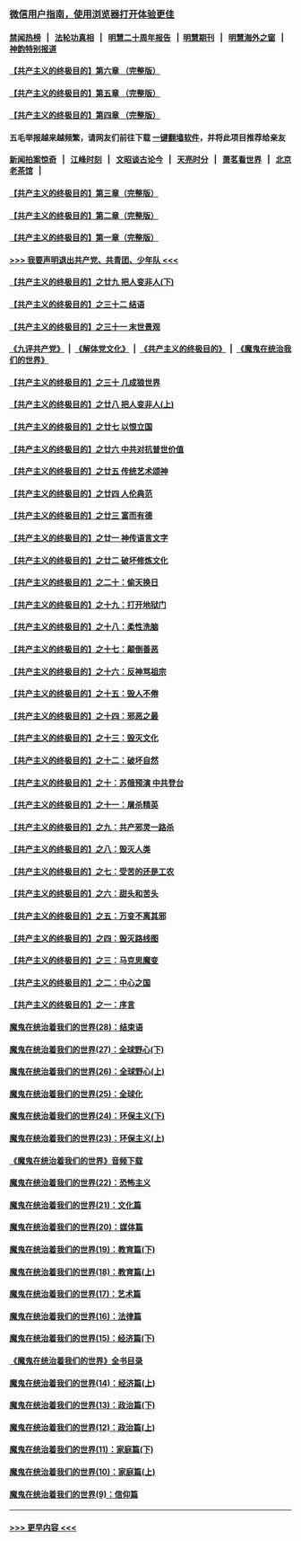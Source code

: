 ### [微信用户指南，使用浏览器打开体验更佳](https://github.com/gfw-breaker/banned-news1/blob/master/indexes/wechat-guide.md?t=0)
#### [禁闻热榜](热点新闻.md?t=0)  &nbsp;&nbsp;|&nbsp;&nbsp; [法轮功真相](https://github.com/gfw-breaker/truth/blob/master/README.md?t=0) &nbsp;&nbsp;|&nbsp;&nbsp; [明慧二十周年报告](https://github.com/gfw-breaker/mh-reports/blob/master/README.md?t=0) &nbsp;&nbsp;|&nbsp;&nbsp;[明慧期刊](https://github.com/gfw-breaker/mh-qikan) &nbsp;&nbsp;|&nbsp;&nbsp; [明慧海外之窗](https://github.com/gfw-breaker/mh-news/blob/master/README.md?t=0) &nbsp;&nbsp;|&nbsp;&nbsp; [神韵特别报道](https://github.com/gfw-breaker/mh-news/blob/master/shenyun.md?t=0)
#### [【共产主义的终极目的】第六章 （完整版）](../pages/nsc422/n11428913.md?t=02120733) 
#### [【共产主义的终极目的】第五章 （完整版）](../pages/nsc422/n11428912.md?t=02120733) 
#### [【共产主义的终极目的】第四章 （完整版）](../pages/nsc422/n11428907.md?t=02120733) 
#### 五毛举报越来越频繁，请网友们前往下载 [一键翻墙软件](https://github.com/gfw-breaker/ssr-accounts)，并将此项目推荐给亲友
#### [新闻拍案惊奇](https://github.com/gfw-breaker/banned-news1/blob/master/pages/link4.md) &nbsp;&nbsp;|&nbsp;&nbsp; [江峰时刻](https://github.com/gfw-breaker/banned-news1/blob/master/pages/link4.md) &nbsp;&nbsp;|&nbsp;&nbsp; [文昭谈古论今](https://github.com/gfw-breaker/banned-news1/blob/master/pages/link4.md) &nbsp;&nbsp;|&nbsp;&nbsp; [天亮时分](https://github.com/gfw-breaker/banned-news1/blob/master/pages/link4.md) &nbsp;&nbsp;|&nbsp;&nbsp; [萧茗看世界](https://github.com/gfw-breaker/banned-news1/blob/master/pages/link4.md) &nbsp;&nbsp;|&nbsp;&nbsp; [北京老茶馆](https://github.com/gfw-breaker/banned-news1/blob/master/pages/link4.md) &nbsp;&nbsp;|&nbsp;&nbsp; 
#### [【共产主义的终极目的】第三章（完整版）](../pages/nsc422/n11428848.md?t=02120733) 
#### [【共产主义的终极目的】第二章（完整版）](../pages/nsc422/n11428831.md?t=02120733) 
#### [【共产主义的终极目的】第一章（完整版）](../pages/nsc422/n11417651.md?t=02120733) 
#### [>>> 我要声明退出共产党、共青团、少年队 <<<](https://github.com/begood0513/goodnews/blob/master/quit/letter.md) 
#### [【共产主义的终极目的】之廿九 把人变非人(下)](../pages/nsc422/n11344140.md?t=02120733) 
#### [【共产主义的终极目的】之三十二 结语](../pages/nsc422/n11360535.md?t=02120733) 
#### [【共产主义的终极目的】之三十一 末世景观](../pages/nsc422/n11351129.md?t=02120733) 
#### [《九评共产党》](https://github.com/begood0513/9ping.md/blob/master/README.md) &nbsp;|&nbsp; [《解体党文化》](../../../../jtdwh.md/blob/master/README.md)  &nbsp;|&nbsp; [《共产主义的终极目的》](../../../../gczydzjmd.md/blob/master/README.md) &nbsp;|&nbsp; [《魔鬼在统治我们的世界》](../../../../mgztzwmdsj.md/blob/master/README.md) 
#### [【共产主义的终极目的】之三十 几成狼世界](../pages/nsc422/n11348280.md?t=02120733) 
#### [【共产主义的终极目的】之廿八 把人变非人(上)](../pages/nsc422/n11340492.md?t=02120733) 
#### [【共产主义的终极目的】之廿七 以恨立国](../pages/nsc422/n11336944.md?t=02120733) 
#### [【共产主义的终极目的】之廿六 中共对抗普世价值](../pages/nsc422/n11324785.md?t=02120733) 
#### [【共产主义的终极目的】之廿五 传统艺术颂神](../pages/nsc422/n11296396.md?t=02120733) 
#### [【共产主义的终极目的】之廿四 人伦典范](../pages/nsc422/n11296397.md?t=02120733) 
#### [【共产主义的终极目的】之廿三 富而有德](../pages/nsc422/n11283598.md?t=02120733) 
#### [【共产主义的终极目的】之廿一 神传语言文字](../pages/nsc422/n11263265.md?t=02120733) 
#### [【共产主义的终极目的】之廿二 破坏修炼文化](../pages/nsc422/n11245728.md?t=02120733) 
#### [【共产主义的终极目的】之二十：偷天换日](../pages/nsc422/n11238846.md?t=02120733) 
#### [【共产主义的终极目的】之十九：打开地狱门](../pages/nsc422/n11206376.md?t=02120733) 
#### [【共产主义的终极目的】之十八：柔性洗脑](../pages/nsc422/n11199994.md?t=02120733) 
#### [【共产主义的终极目的】之十七：颠倒善恶](../pages/nsc422/n11179782.md?t=02120733) 
#### [【共产主义的终极目的】之十六：反神骂祖宗](../pages/nsc422/n11166798.md?t=02120733) 
#### [【共产主义的终极目的】之十五：毁人不倦](../pages/nsc422/n11166792.md?t=02120733) 
#### [【共产主义的终极目的】之十四：邪恶之最](../pages/nsc422/n11150249.md?t=02120733) 
#### [【共产主义的终极目的】之十三：毁灭文化](../pages/nsc422/n11135227.md?t=02120733) 
#### [【共产主义的终极目的】之十二：破坏自然](../pages/nsc422/n11135214.md?t=02120733) 
#### [【共产主义的终极目的】之十：苏俄预演 中共登台](../pages/nsc422/n11118424.md?t=02120733) 
#### [【共产主义的终极目的】之十一：屠杀精英](../pages/nsc422/n11118442.md?t=02120733) 
#### [【共产主义的终极目的】之九：共产邪灵一路杀](../pages/nsc422/n11114139.md?t=02120733) 
#### [【共产主义的终极目的】之八：毁灭人类](../pages/nsc422/n11108503.md?t=02120733) 
#### [【共产主义的终极目的】之七：受苦的还是工农](../pages/nsc422/n11101809.md?t=02120733) 
#### [【共产主义的终极目的】之六：甜头和苦头](../pages/nsc422/n11096971.md?t=02120733) 
#### [【共产主义的终极目的】之五：万变不离其邪](../pages/nsc422/n11091285.md?t=02120733) 
#### [【共产主义的终极目的】之四：毁灭路线图](../pages/nsc422/n11086284.md?t=02120733) 
#### [【共产主义的终极目的】之三：马克思魔变](../pages/nsc422/n11061941.md?t=02120733) 
#### [【共产主义的终极目的】之二：中心之国](../pages/nsc422/n11047728.md?t=02120733) 
#### [【共产主义的终极目的】之一：序言](../pages/nsc422/n11086077.md?t=02120733) 
#### [魔鬼在统治着我们的世界(28)：结束语](../pages/nsc422/n10936246.md?t=02120733) 
#### [魔鬼在统治着我们的世界(27)：全球野心(下)](../pages/nsc422/n10928319.md?t=02120733) 
#### [魔鬼在统治着我们的世界(26)：全球野心(上)](../pages/nsc422/n10900318.md?t=02120733) 
#### [魔鬼在统治着我们的世界(25)：全球化](../pages/nsc422/n10788205.md?t=02120733) 
#### [魔鬼在统治着我们的世界(24)：环保主义(下)](../pages/nsc422/n10695307.md?t=02120733) 
#### [魔鬼在统治着我们的世界(23)：环保主义(上)](../pages/nsc422/n10688613.md?t=02120733) 
#### [《魔鬼在统治着我们的世界》音频下载](../pages/nsc422/n10635553.md?t=02120733) 
#### [魔鬼在统治着我们的世界(22)：恐怖主义](../pages/nsc422/n10614727.md?t=02120733) 
#### [魔鬼在统治着我们的世界(21)：文化篇](../pages/nsc422/n10597706.md?t=02120733) 
#### [魔鬼在统治着我们的世界(20)：媒体篇](../pages/nsc422/n10586579.md?t=02120733) 
#### [魔鬼在统治着我们的世界(19)：教育篇(下)](../pages/nsc422/n10564808.md?t=02120733) 
#### [魔鬼在统治着我们的世界(18)：教育篇(上)](../pages/nsc422/n10526970.md?t=02120733) 
#### [魔鬼在统治着我们的世界(17)：艺术篇](../pages/nsc422/n10499093.md?t=02120733) 
#### [魔鬼在统治着我们的世界(16)：法律篇](../pages/nsc422/n10485969.md?t=02120733) 
#### [魔鬼在统治着我们的世界(15)：经济篇(下)](../pages/nsc422/n10469975.md?t=02120733) 
#### [《魔鬼在统治着我们的世界》全书目录](../pages/nsc422/n10464261.md?t=02120733) 
#### [魔鬼在统治着我们的世界(14)：经济篇(上)](../pages/nsc422/n10457370.md?t=02120733) 
#### [魔鬼在统治着我们的世界(13)：政治篇(下)](../pages/nsc422/n10448270.md?t=02120733) 
#### [魔鬼在统治着我们的世界(12)：政治篇(上)](../pages/nsc422/n10444576.md?t=02120733) 
#### [魔鬼在统治着我们的世界(11)：家庭篇(下)](../pages/nsc422/n10440961.md?t=02120733) 
#### [魔鬼在统治着我们的世界(10)：家庭篇(上)](../pages/nsc422/n10435448.md?t=02120733) 
#### [魔鬼在统治着我们的世界(9)：信仰篇](../pages/nsc422/n10432159.md?t=02120733) 

----
#### [ >>> 更早内容 <<< ](../indexes/nsc422-earlier.md)
